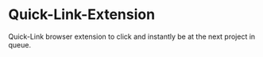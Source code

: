 # Quick-Link-Extension
Quick-Link browser extension to click and instantly be at the next project in queue.
